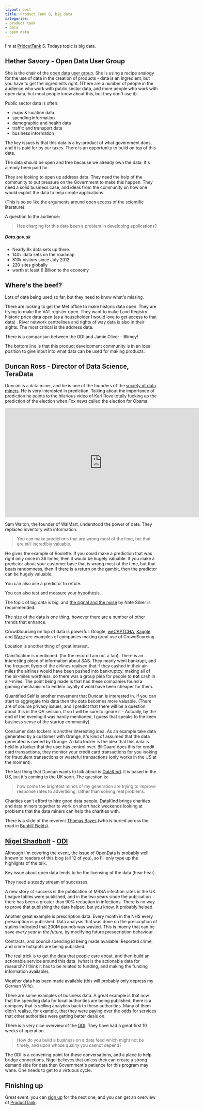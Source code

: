 ```yaml
---
layout: post
title: Product Tank 6, big data
categories: 
- product tank
- data
- open data
---
```


I'm at [PridcutTank][pt] 6. Todays topic is big data.

[pt]: http://www.meetup.com/ProductTank/events/97190972/

## Hether Savory - Open Data User Group

She is the chair of the [open data user group][odug]. She is using a recipe analogy for the use of data in the creation of products - data is an ingredient, but you have to get the ingredients right. (There are a number of people in the audience who work with public sector data, and more people who work with open data, but most people know about this, but they don't use it). 

Public sector data is often:

- maps & location data
- spending information
- demographic and health data
- traffic and transport data
- business information

The key issues is that this data is a by-product of what government does, and it is paid for by our taxes. There is an opportunity to build on top of this data. 

The data should be open and free because we already own the data. It's already been paid for. 

They are looking to open up address data. They need the help of the community to put pressure on the Government to make this happen. They need a solid business case, and ideas from the community on how one would exploit the data to help create applications. 

(This is so so like the arguments around open access of the scientific literature).

A question to the audience:
> Has charging for this data been a problem in developing applications?

##### Data.gov.uk

- Nearly 9k data sets up there. 
- 140+ data sets on the roadmap
- 810k visitors since July 2012
- 220 sites globally
- worth at least 6 Billion to the economy

## Where's the beef?

Lots of data being used so far, but they need to know what's missing. 

There are looking to get the Met office to make historic data open. They are trying to make the VAT register open. They want to make Land Registry historic price data open (as a householder I would love to get access to that data)
. River network centrelines and rights of way data is also in their sights. The most critical is the address data. 

There is a comparison between the ODI and Jamie Oliver - Blimey! 

The bottom line is that this product development community is in an ideal position to give input into what data can be used for making products. 


[odug]: http://data.gov.uk/odug



## Duncan Ross - Director of Data Science, TeraData

Duncan is a data miner, and he is one of the founders of the [society of data miners][sodm]. He is very interested in prediction. Talking about the importance of prediction he points to the hilarious video of Karl Rove totally fucking up
the prediction of the election when Fox news called the election for Obama.

<div>
<iframe width="640" height="360" src="http://www.youtube.com/embed/9TwuR0jCavk?feature=player_detailpage" frameborder="0">   </iframe>
</div>

Sam Walton, the founder of WalMart, understood the power of data. They replaced inventory with information. 
> You can make predictions that are wrong most of the time, but that are still incredibly valuable. 

He gives the example of Roulette. If you could make a prediction that was right only once in 36 times, then it would be hugely valuable. If you make a predictor about your customer base that is wrong most of the time, but that beats randomness, then if there is a return on the gambit, then the predictor can be hugely valuable. 

You can also use a predictor to refute. 

You can also test and measure your hypothesis. 

The topic of big data is big, and [the signal and the noise][sig] by Nate Silver is recommended. 

The size of the data is one thing, however there are a number of other trends that enhance. 

CrowdSourcing on top of data is powerful. Google, [weCAPTCHA][wcapp], [Kaggle][kag] and [Waze][wz] are examples of companies making great use of CrowdSourcing. 

Location is another thing of great interest. 

Gamification is mentioned. (for the record I am not a fan). There is an interesting piece of information about SAS. They nearly went bankrupt, and the frequent flyers of the airlines realised that if they cashed in their air-miles the airlines would have been pushed into bankruptcy, making all of the air-miles worthless, so there was a group plea for people to **not** cash in air-miles. The point being made is that had these companies found a gaming mechanisim to endear loyalty it wold have been cheaper for them. 

Quantified Self is another movement that Duncan is interested in. If you can start to aggregate this data then the data becomes more valuable. (There are of course privacy issues, and I predict that there will be a question about this in the QA session. If so I will be sure to ignore it - Actually, by the end of the evening it was hardly mentioned, I guess that speaks to the keen business sense of the startup community). 

Consumer data lockers is another interesting idea. As an example take data generated by a customer with Orange, it's kind of assumed that the data generated is owned by Orange. A data locker is the idea that this data is held in a locker that the user has control over. BillGuard does this for credit card transactions, they monitor your credit card transactions for you looking for fraudulent transactions or wasteful transactions (only works in the US at the moment).

The last thing that Duncan wants to talk about is [DataKind][dk]. It is based in the US, but it's coming to the UK soon. The question is:
> how come the brightest minds of my generation are trying to improve response rates to advertising, rather than solving real problems. 

Charities can't afford to hire good data people. DataKind brings charities and data miners together to work on short hack weekends looking at problems that the data miners can help the charities with. 

There is a slide of the reverent [Thomas Bayes][wtb] (who is buried across the road in [Bunhill Fields][bc]). 


[sodm]: https://twitter.com/socdm
[sig]: http://www.amazon.co.uk/The-Signal-Noise-Science-Prediction/dp/1846147522/ref=sr_1_1?ie=UTF8&qid=1359016322&sr=8-1
[wcapp]: http://wecaptcha.com/
[kag]: http://www.kaggle.com/
[wz]: http://www.waze.com/
[bc]: http://en.wikipedia.org/wiki/Bunhill_Fields
[dk]: http://datakind.org/
[wtb]: http://en.wikipedia.org/wiki/Thomas_Bayes


## [Nigel Shadbolt][ns] - [ODI][odi]

Although I'm covering the event, the issue of OpenData is probably well known to readers of this blog (all 12 of you), so I'll only type up the highlights of the talk.

Key issue about open data tends to be the licensing of the data (hear hear). 

They need a steady stream of successes. 

A new story of success is the publication of MRSA infection rates in the UK. League tables were published, and in the two years since the publication there has been a greater than 90% reduction in infections. There is no way to prove that publishing the data helped, but you know, it probably helped. 

Another great example is prescription data. Every month in the NHS every prescription is published. Data analysis that was done on the prescription of statins indicated that 200M pounds was wasted. This is moeny that can be save _every year in the future_, by modifying future presecription behaviour.  

Contracts, and council spending id being made available. Reported crime, and crime hotspots are being published. 

The real trick is to get the data that people care about, and then build an actionable service around this data. (what is the actionable data for research? I think it has to be related to funding, and making the funding information available).

Weather data has been made available (this will probably only depress my German Wife).

There are some examples of business data. A great example is that now that the spending data for local authorities are being published, there is a company that is selling analytics back to these authorities. Many of them didn't realise, for example, that they were paying over the odds for services that other authorities were getting better deals on. 

There is a very nice overview of the [ODI][odi]. They have had a great first 10 weeks of operation. 
> How do you build a business on a data feed which might not be timely, and upon whose quality you cannot depend?

The ODI is a convening point for these conversations, and a place to help bridge connections. Nigel believes that unless they can create a strong demand side for data then Government's patience for this program may wane. One needs to get to a virtuous cycle. 

[ns]: https://twitter.com/Nigel_Shadbolt
[odi]: http://www.theodi.org/

## Finishing up

Great event, you can [sign up][hr] for the next one, and you can get an overview of [ProductTank][pt]. 

[hr]: http://www.meetup.com/ProductTank/ 
[pt]: http://www.producttank.com/